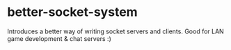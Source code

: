 # better-socket-system
Introduces a better way of writing socket servers and clients. Good for LAN game development &amp; chat servers :)

